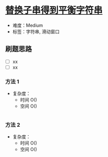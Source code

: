 # [替换子串得到平衡字符串](https://leetcode-cn.com/problems/replace-the-substring-for-balanced-string/)

- 难度：Medium
- 标签：字符串, 滑动窗口

## 刷题思路

- [ ] xx
- [ ] xx

### 方法 1

- 复杂度：
    - 时间 O()
    - 空间 O()

``` js

```

### 方法 2

- 复杂度：
    - 时间 O()
    - 空间 O()

``` js

```
